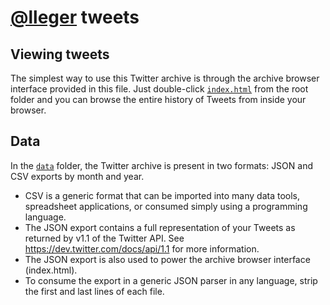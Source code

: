 # [@lleger](http://twitter.com/lleger) tweets

## Viewing tweets

The simplest way to use this Twitter archive is through the archive browser interface provided in this file. Just double-click [`index.html`](index.html) from the root folder and you can browse the entire history of Tweets from inside your browser.

## Data

In the [`data`](data) folder, the Twitter archive is present in two formats: JSON and CSV exports by month and year.

* CSV is a generic format that can be imported into many data tools, spreadsheet applications, or consumed simply using a programming language.
* The JSON export contains a full representation of your Tweets as returned by v1.1 of the Twitter API. See https://dev.twitter.com/docs/api/1.1 for more information.
* The JSON export is also used to power the archive browser interface (index.html).
* To consume the export in a generic JSON parser in any language, strip the first and last lines of each file.